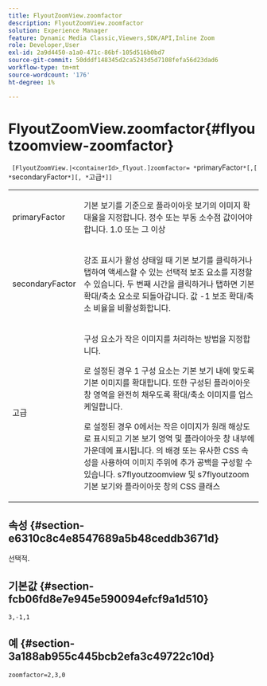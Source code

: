 ```yaml
---
title: FlyoutZoomView.zoomfactor
description: FlyoutZoomView.zoomfactor
solution: Experience Manager
feature: Dynamic Media Classic,Viewers,SDK/API,Inline Zoom
role: Developer,User
exl-id: 2a9d4450-a1a0-471c-86bf-105d516b0bd7
source-git-commit: 50dddf148345d2ca5243d5d7108fefa56d23dad6
workflow-type: tm+mt
source-wordcount: '176'
ht-degree: 1%

---
```


# FlyoutZoomView.zoomfactor{#flyoutzoomview-zoomfactor}

` [FlyoutZoomView.|<containerId>_flyout.]zoomfactor= *`primaryFactor`*[,[ *`secondaryFactor`*][, *`고급`*]]`

<table id="table_9B98C97485DD4DEB8A6ECBCE8DF6B886"> 
 <tbody> 
  <tr> 
   <td colname="col1"> <p> <span class="codeph"> <span class="varname"> primaryFactor</span> </span> </p> </td> 
   <td colname="col2"> <p> 기본 보기를 기준으로 플라이아웃 보기의 이미지 확대율을 지정합니다. 정수 또는 부동 소수점 값이어야 합니다. <span class="codeph"> 1.0</span> 또는 그 이상 </p> </td> 
  </tr> 
  <tr> 
   <td colname="col1"> <p> <span class="codeph"> <span class="varname"> secondaryFactor</span> </span> </p> </td> 
   <td colname="col2"> <p> 강조 표시가 활성 상태일 때 기본 보기를 클릭하거나 탭하여 액세스할 수 있는 선택적 보조 요소를 지정할 수 있습니다. 두 번째 시간을 클릭하거나 탭하면 기본 확대/축소 요소로 되돌아갑니다. 값 <span class="codeph"> -1</span> 보조 확대/축소 비율을 비활성화합니다. </p> </td> 
  </tr> 
  <tr> 
   <td colname="col1"> <p><span class="codeph"><span class="varname"> 고급</span></span> </p> </td> 
   <td colname="col2"> <p>구성 요소가 작은 이미지를 처리하는 방법을 지정합니다. </p> <p>로 설정된 경우 <span class="codeph"> 1</span> 구성 요소는 기본 보기 내에 맞도록 기본 이미지를 확대합니다. 또한 구성된 플라이아웃 창 영역을 완전히 채우도록 확대/축소 이미지를 업스케일합니다. </p> <p>로 설정된 경우 <span class="codeph"> 0</span>에서는 작은 이미지가 원래 해상도로 표시되고 기본 보기 영역 및 플라이아웃 창 내부에 가운데에 표시됩니다. 의 배경 또는 유사한 CSS 속성을 사용하여 이미지 주위에 추가 공백을 구성할 수 있습니다. <span class="codeph"> s7flyoutzoomview</span> 및 <span class="codeph"> s7flyoutzoom</span> 기본 보기와 플라이아웃 창의 CSS 클래스 </p> </td> 
  </tr> 
 </tbody> 
</table>

## 속성 {#section-e6310c8c4e8547689a5b48ceddb3671d}

선택적.

## 기본값 {#section-fcb06fd8e7e945e590094efcf9a1d510}

`3,-1,1`

## 예 {#section-3a188ab955c445bcb2efa3c49722c10d}

`zoomfactor=2,3,0`
